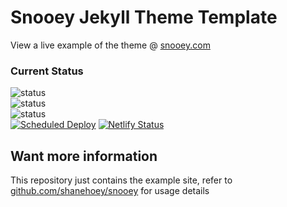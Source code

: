 # Snooey Jekyll Theme Template

View a live example of the theme @ [snooey.com](https://snooey.com)

### Current Status

![status](https://img.shields.io/static/v1?label=Development%20Status&color=yellow&message=beta)<br/>
![status](https://img.shields.io/github/last-commit/shanehoey/snooey?label=Lastest%20Commit%20Remote%20Theme)<br/>
![status](https://img.shields.io/github/last-commit/shanehoey/snooey-template?label=Lastest%20Commit%20Example%20Site)<br/>
[![Scheduled Deploy](https://github.com/shanehoey/snooey-template/actions/workflows/deploy.yml/badge.svg)](https://github.com/shanehoey/snooey-template/actions/workflows/deploy.yml)
[![Netlify Status](https://api.netlify.com/api/v1/badges/6c58616c-3771-4d1c-8f85-2088f3aaa1f1/deploy-status)](https://app.netlify.com/sites/snooey/deploys)

## Want more information

This repository just contains the example site, refer to [github.com/shanehoey/snooey](https://github.com/shanehoey/snooey) for usage details
